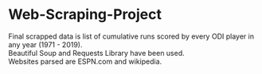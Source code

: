 # Web-Scraping-Project
Final scrapped data is list of cumulative runs scored by every ODI player in any year (1971 - 2019). <br>
Beautiful Soup and Requests Library have been used.<br>
Websites parsed are ESPN.com and wikipedia.
